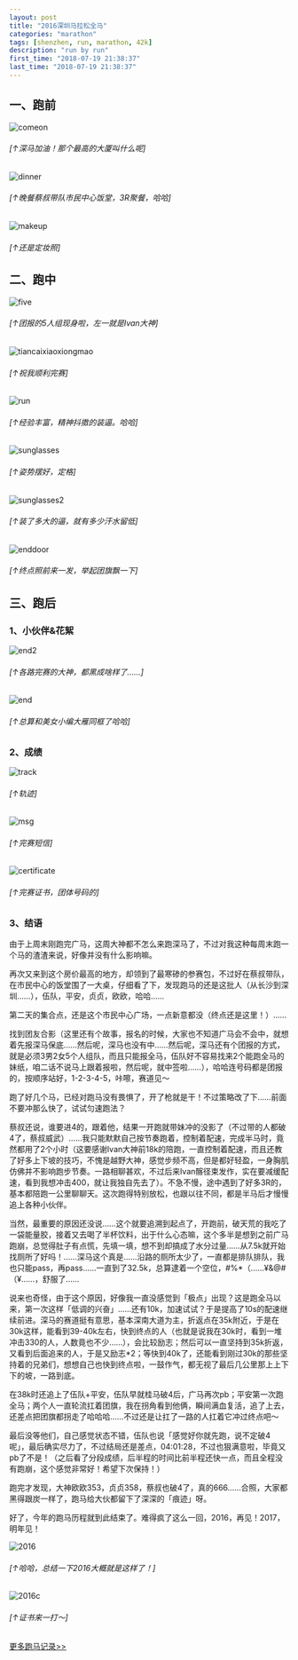 ```yaml
---
layout: post
title: "2016深圳马拉松全马"
categories: "marathon"
tags: [shenzhen, run, marathon, 42k]
description: "run by run"
first_time: "2018-07-19 21:38:37"
last_time: "2018-07-19 21:38:37"
---
```


## 一、跑前

![comeon][]

###### [↑深马加油！那个最高的大厦叫什么呢]

![dinner][]

###### [↑晚餐蔡叔带队市民中心饭堂，3R聚餐，哈哈]

![makeup][]

###### [↑还是定妆照]

## 二、跑中

![five][]

###### [↑团报的5人组现身啦，左一就是Ivan大神]

![tiancaixiaoxiongmao][]

###### [↑祝我顺利完赛]

![run][]

###### [↑经验丰富，精神抖擞的装逼。哈哈]

![sunglasses][]

###### [↑姿势摆好，定格]

![sunglasses2][]

###### [↑装了多大的逼，就有多少汗水留低]

![enddoor][]

###### [↑终点照前来一发，举起团旗飘一下]

## 三、跑后

### 1、小伙伴&花絮

![end2][]

###### [↑各路完赛的大神，都黑成啥样了……]

![end][]

###### [↑总算和美女小编大雁同框了哈哈]

### 2、成绩

![track][]

###### [↑轨迹]

![msg][]

###### [↑完赛短信]

![certificate][]

###### [↑完赛证书，团体号码的]

### 3、结语    

由于上周末刚跑完广马，这周大神都不怎么来跑深马了，不过对我这种每周末跑一个马的渣渣来说，好像并没有什么影响嘛。

再次又来到这个房价最高的地方，却领到了最寒碜的参赛包，不过好在蔡叔带队，在市民中心的饭堂围了一大桌，仔细看了下，发现跑马的还是这批人（从长沙到深圳……），伍队，平安，贞贞，欧欧，哈哈……

第二天的集合点，还是这个市民中心广场，一点新意都没（终点还是这里！）……

找到团友合影（这里还有个故事，报名的时候，大家也不知道广马会不会中，就想着先报深马保底……然后呢，深马也没有中……然后呢，深马还有个团报的方式，就是必须3男2女5个人组队，而且只能报全马，伍队好不容易找来2个能跑全马的妹纸，咱二话不说马上跟着报啦，然后呢，就中签啦……），哈哈连号码都是团报的，按顺序站好，1-2-3-4-5，咔嚓，赛道见～

跑了好几个马，已经对跑马没有畏惧了，开了枪就是干！不过策略改了下……前面不要冲那么快了，试试匀速跑法？

蔡叔还说，谁要进4的，跟着他，结果一开跑就带妹冲的没影了（不过带的人都破4了，蔡叔威武）……我只能默默自己按节奏跑着，控制着配速，完成半马时，竟然都用了2个小时（这要感谢Ivan大神前18k的陪跑，一直控制着配速，而且还教了好多上下坡的技巧，不愧是越野大神，感觉步频不高，但是都好轻盈，一身胸肌仿佛并不影响跑步节奏。一路相聊甚欢，不过后来Ivan髂径束发作，实在要减缓配速，看到我想冲击400，就让我独自先去了）。不急不慢，途中遇到了好多3R的，基本都陪跑一公里聊聊天。这次跑得特别放松，也跟以往不同，都是半马后才慢慢追上各种小伙伴。

当然，最重要的原因还没说……这个就要追溯到起点了，开跑前，破天荒的我吃了一袋能量胶，接着又去喝了半杯饮料，出于什么心态嘛，这个多半是想到之前广马跑崩，总觉得肚子有点慌，先填一填，想不到却搞成了水分过量……从7.5k就开始找厕所了好吗！……深马这个真是……沿路的厕所太少了，一直都是排队排队，我也只能pass，再pass……一直到了32.5k，总算逮着一个空位，#%*（……¥&@#（¥……，舒服了……

说来也奇怪，由于这个原因，好像我一直没感觉到「极点」出现？这是跑全马以来，第一次这样「低调的兴奋」……还有10k，加速试试？于是提高了10s的配速继续前进。深马的赛道挺有意思，基本深南大道为主，折返点在35k附近，于是在30k这样，能看到39-40k左右，快到终点的人（也就是说我在30k时，看到一堆冲击330的人，人数竟也不少……），会比较励志；然后可以一直坚持到35k折返，又看到后面追来的人，于是又励志*2；等快到40k了，还能看到刚过30k的那些坚持着的兄弟们，想想自己也快到终点啦，一鼓作气，都无视了最后几公里那上上下下的坡，一路到底。

在38k时还追上了伍队+平安，伍队早就桂马破4后，广马再次pb；平安第一次跑全马；两个人一直轮流扛着团旗，我在拐角看到他俩，瞬间满血复活，追了上去，还差点把团旗都拐走了哈哈哈……不过还是让扛了一路的人扛着它冲过终点吧～

最后没等他们，自己感觉状态不错，伍队也说「感觉好你就先跑，说不定破4呢」，最后确实尽力了，不过结局还是差点，04:01:28，不过也狠满意啦，毕竟又pb了不是！（之后看了分段成绩，后半程的时间比前半程还快一点，而且全程没有跑崩，这个感觉非常好！希望下次保持！）

跑完才发现，大神欧欧353，贞贞358，蔡叔也破4了，真的666……合照，大家都黑得跟炭一样了，跑马给大伙都留下了深深的「痕迹」呀。

好了，今年的跑马历程就到此结束了。难得疯了这么一回，2016，再见！2017，明年见！

![2016][]

###### [↑哈哈，总结一下2016大概就是这样了！]

![2016c][]

###### [↑证书来一打～]

[<u>更多跑马记录>></u>](/runningabout/marathon-records.html)

[certificate]:{{site.img_url}}/{{page.url|remove:".html"}}/certificate.jpg
[comeon]:{{site.img_url}}/{{page.url|remove:".html"}}/comeon.jpg
[dinner]:{{site.img_url}}/{{page.url|remove:".html"}}/dinner.jpg
[end]:{{site.img_url}}/{{page.url|remove:".html"}}/end.jpg
[end2]:{{site.img_url}}/{{page.url|remove:".html"}}/end2.jpg
[enddoor]:{{site.img_url}}/{{page.url|remove:".html"}}/enddoor.jpg
[five]:{{site.img_url}}/{{page.url|remove:".html"}}/five.jpg
[makeup]:{{site.img_url}}/{{page.url|remove:".html"}}/makeup.jpg
[msg]:{{site.img_url}}/{{page.url|remove:".html"}}/msg.jpg
[run]:{{site.img_url}}/{{page.url|remove:".html"}}/run.jpg
[sunglasses]:{{site.img_url}}/{{page.url|remove:".html"}}/sunglasses.jpg
[sunglasses2]:{{site.img_url}}/{{page.url|remove:".html"}}/sunglasses2.jpg
[tiancaixiaoxiongmao]:{{site.img_url}}/{{page.url|remove:".html"}}/tiancaixiaoxiongmao.jpg
[track]:{{site.img_url}}/{{page.url|remove:".html"}}/track.jpg
[2016]:{{site.img_url}}/{{page.url|remove:".html"}}/2016.jpg
[2016c]:{{site.img_url}}/{{page.url|remove:".html"}}/2016c.jpg
